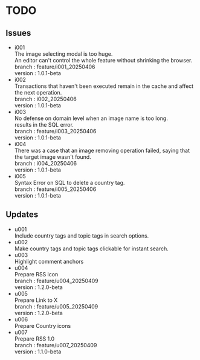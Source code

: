 # TODO

## Issues

- i001  
  The image selecting modal is too huge.   
  An editor can't control the whole feature without shrinking the browser.  
  branch : feature/i001_20250406  
  version : 1.0.1-beta  
- i002  
  Transactions that haven't been executed remain in the cache and affect the next operation.  
  branch : i002_20250406  
  version : 1.0.1-beta  
- i003  
  No defense on domain level when an image name is too long.  
  results in the SQL error.  
  branch : feature/i003_20250406  
  version : 1.0.1-beta  
- i004  
  There was a case that an image removing operation failed, saying that the target image wasn't found.  
  branch : i004_20250406  
  version : 1.0.1-beta  
- i005  
  Syntax Error on SQL to delete a country tag.  
  branch : feature/i005_20250406  
  version : 1.0.1-beta  
  


## Updates

- u001  
  Include country tags and topic tags in search options.  
- u002  
  Make country tags and topic tags clickable for instant search.
- u003  
  Highlight comment anchors
- u004  
  Prepare RSS icon  
  branch : feature/u004_20250409  
  version : 1.2.0-beta  
- u005  
  Prepare Link to X  
  branch : feature/u005_20250409  
  version : 1.2.0-beta  
- u006  
  Prepare Country icons
- u007  
  Prepare RSS 1.0  
  branch : feature/u007_20250409  
  version : 1.1.0-beta  
  
